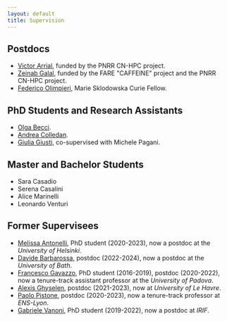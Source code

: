 ```yaml
---
layout: default
title: Supervision
---
```


<h2 class="fat-bottom">Postdocs</h2>
<ul>
<li> <a href="https://www.irif.fr/users/arrial/index">Victor Arrial</a>, funded by the PNRR CN-HPC project.</li>
<li> <a href="https://zgalal.github.io">Zeinab Galal</a>, funded by the FARE "CAFFEINE" project and the PNRR CN-HPC project.</li>
<li> <a href="https://www.federicolimpieri.it">Federico Olimpieri</a>, Marie Sklodowska Curie Fellow.</li>
</ul>
<h2 class="fat-bottom">PhD Students and Research Assistants</h2>
<ul>
<li><a href="https://www.unibo.it/sitoweb/olga.becci2/">Olga Becci</a>.</li>
<li><a href="https://www.unibo.it/sitoweb/andrea.colledan/">Andrea Colledan</a>.</li>
<li><a href="https://www.unibo.it/sitoweb/giulia.giusti7">Giulia Giusti</a>, co-supervised with Michele Pagani.</li>
</ul>
<h2 class="fat-bottom">Master and Bachelor Students</h2>
<ul>
<li> Sara Casadio</li>
<li> Serena Casalini</li>
<li> Alice Marinelli</li>
<li> Leonardo Venturi</li>
</ul>
<h2 class="fat-bottom">Former Supervisees</h2>
<ul>
<li> <a href="https://www.helsinki.fi/en/about-us/people/people-finder/melissa-antonelli-9471108">Melissa Antonelli</a>, PhD student (2020-2023), now a postdoc at the <em>University of Helsinki</em>.</li>
<li> <a href="https://davidebarbarossa12.github.io">Davide Barbarossa</a>, postdoc (2022-2024), now a postdoc at the <em>University of Bath</em>.</li>
<li> <a href="https://sites.google.com/view/francescogavazzo/home">Francesco Gavazzo</a>, PhD student (2016-2019), postdoc (2020-2022), now a tenure-track assistant professor at the <em>University of Padova</em>.</li>
<li> <a href="https://ghyselenalexis.github.io">Alexis Ghyselen</a>, postdoc (2021-2023), now at <em>University of Le Havre</em>.</li>
<li> <a href="https://perso.ens-lyon.fr/paolo.pistone/">Paolo Pistone</a>, postdoc (2020-2023), now a tenure-track professor at <em>ENS-Lyon</em>.</li>
<li> <a href="https://vanoni.me">Gabriele Vanoni</a>, PhD student (2019-2022), now a postdoc at <em>IRIF</em>.</li>
</ul>

